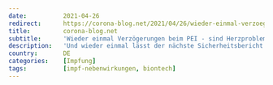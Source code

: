 ```yaml
---
date:          2021-04-26
redirect:      https://corona-blog.net/2021/04/26/wieder-einmal-verzoegerungen-beim-pei-sind-herzprobleme-bei-biontech-pfizer-die-ursache/
title:         corona-blog.net
subtitle:      'Wieder einmal Verzögerungen beim PEI - sind Herzprobleme bei BioNTech-Pfizer die Ursache?'
description:   'Und wieder einmal lässt der nächste Sicherheitsbericht des Paul-Ehrlich-Instituts auf sich warten. Während die Deutschen mit knapp vier Wochen alten Daten die…'
country:       DE
categories:    [Impfung]
tags:          [impf-nebenwirkungen, biontech]
---
```

